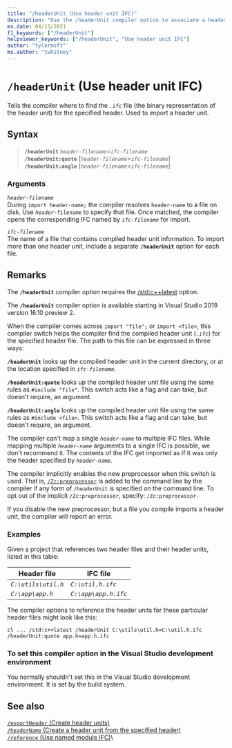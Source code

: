 ```yaml
---
title: "/headerUnit (Use header unit IFC)"
description: "Use the /headerUnit compiler option to associate a header file with the header unit to import in its place."
ms.date: 04/13/2021
f1_keywords: ["/headerUnit"]
helpviewer_keywords: ["/headerUnit", "Use header unit IFC"]
author: "tylermsft"
ms.author: "twhitney"
---
```

# `/headerUnit` (Use header unit IFC)

Tells the compiler where to find the *`.ifc`* file (the binary representation of the header unit) for the specified header. Used to import a header unit.

## Syntax

> **`/headerUnit`** *`header-filename`*=*`ifc-filename`*\
> **`/headerUnit:quote`** \[*`header-filename`*=*`ifc-filename`*\]\
> **`/headerUnit:angle`** \[*`header-filename`*=*`ifc-filename`*\]

### Arguments

*`header-filename`*\
During `import header-name;` the compiler resolves `header-name` to a file on disk. Use *`header-filename`* to specify that file. Once matched, the compiler opens the corresponding IFC named by *`ifc-filename`* for import.

*`ifc-filename`*\
The name of a file that contains compiled header unit information. To import more than one header unit, include a separate **`/headerUnit`** option for each file.

## Remarks

The **`/headerUnit`** compiler option requires the [/std:c++latest](std-specify-language-standard-version.md) option.

The **`/headerUnit`** compiler option is available starting in Visual Studio 2019 version 16.10 preview 2.

When the compiler comes across `import "file";` or `import <file>`, this compiler switch helps the compiler find the compiled header unit (*`.ifc`*) for the specified header file. The path to this file can be expressed in three ways:

**`/headerUnit`** looks up the compiled header unit in the current directory, or at the location specified in *`ifc-filename`*.

**`/headerUnit:quote`** looks up the compiled header unit file using the same rules as `#include "file"`. This switch acts like a flag and can take, but doesn't require, an argument.

**`/headerUnit:angle`** looks up the compiled header unit file using the same rules as `#include <file>`. This switch acts like a flag and can take, but doesn't require, an argument.

The compiler can't map a single *`header-name`* to multiple IFC files. While mapping multiple *`header-name`* arguments to a single IFC is possible, we don't recommend it. The contents of the IFC get imported as if it was only the header specified by *`header-name`*.

The compiler implicitly enables the new preprocessor when this switch is used. That is, [`/Zc:preprocessor`](zc-preprocessor.md) is added to the command line by the compiler if any form of `/headerUnit` is specified on the command line. To opt out of the implicit `/Zc:preprocessor`, specify: `/Zc:preprocessor-`

If you disable the new preprocessor, but a file you compile imports a header unit, the compiler will report an error.

### Examples

Given a project that references two header files and their header units, listed in this table:

| Header file | IFC file |
|--|--|
| *`C:\utils\util.h`* | *`C:\util.h.ifc`* |
| *`C:\app\app.h`* | *`C:\app\app.h.ifc`* |

The compiler options to reference the header units for these particular header files might look like this:

```CMD
cl ... /std:c++latest /headerUnit C:\utils\util.h=C:\util.h.ifc /headerUnit:quote app.h=app.h.ifc
```

### To set this compiler option in the Visual Studio development environment

You normally shouldn't set this in the Visual Studio development environment. It is set by the build system.

## See also

[`/exportHeader` (Create header units)](module-exportheader.md)\
[`/headerName` (Create a header unit from the specified header)](headername.md)\
[`/reference` (Use named module IFC)](module-reference.md)\